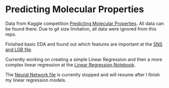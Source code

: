 # Predicting Molecular Properties

Data from Kaggle competition [Predicting Molecular Properties](https://www.kaggle.com/c/champs-scalar-coupling?utm_medium=email&utm_source=intercom&utm_campaign=champs-email-launch). All data can be found there. Due to git size limitation, all data were ignored from this repo.


Finished basic EDA and found out which features are important at the [SNS and LGB file](https://github.com/imamun93/Molecular_Properties/blob/master/SNS%20and%20LGB%20EDA.ipynb). 

Currently working on creating a simple Linear Regression and then a more complex linear regression at the [Linear Regression Notebook](https://github.com/imamun93/Molecular_Properties/blob/master/LinearRegression.ipynb).

The [Neural Network file](https://github.com/imamun93/Molecular_Properties/blob/master/SimpleNeuralNetwork.ipynb) is currently stopped and will resume after I finish my linear regression models.
